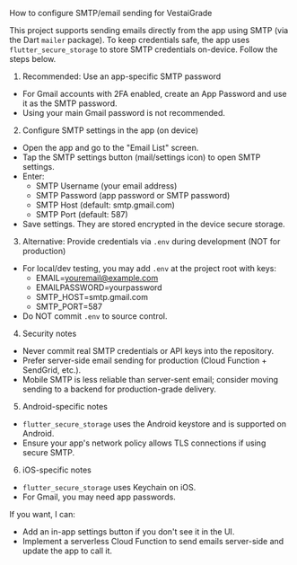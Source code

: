 How to configure SMTP/email sending for VestaiGrade

This project supports sending emails directly from the app using SMTP (via the Dart `mailer` package). To keep credentials safe, the app uses `flutter_secure_storage` to store SMTP credentials on-device. Follow the steps below.

1) Recommended: Use an app-specific SMTP password
- For Gmail accounts with 2FA enabled, create an App Password and use it as the SMTP password.
- Using your main Gmail password is not recommended.

2) Configure SMTP settings in the app (on device)
- Open the app and go to the "Email List" screen.
- Tap the SMTP settings button (mail/settings icon) to open SMTP settings.
- Enter:
  - SMTP Username (your email address)
  - SMTP Password (app password or SMTP password)
  - SMTP Host (default: smtp.gmail.com)
  - SMTP Port (default: 587)
- Save settings. They are stored encrypted in the device secure storage.

3) Alternative: Provide credentials via `.env` during development (NOT for production)
- For local/dev testing, you may add `.env` at the project root with keys:
  - EMAIL=youremail@example.com
  - EMAILPASSWORD=yourpassword
  - SMTP_HOST=smtp.gmail.com
  - SMTP_PORT=587
- Do NOT commit `.env` to source control.

4) Security notes
- Never commit real SMTP credentials or API keys into the repository.
- Prefer server-side email sending for production (Cloud Function + SendGrid, etc.).
- Mobile SMTP is less reliable than server-sent email; consider moving sending to a backend for production-grade delivery.

5) Android-specific notes
- `flutter_secure_storage` uses the Android keystore and is supported on Android.
- Ensure your app's network policy allows TLS connections if using secure SMTP.

6) iOS-specific notes
- `flutter_secure_storage` uses Keychain on iOS.
- For Gmail, you may need app passwords.

If you want, I can:
- Add an in-app settings button if you don't see it in the UI.
- Implement a serverless Cloud Function to send emails server-side and update the app to call it.
